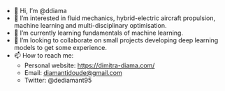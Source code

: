 - 👋 Hi, I’m @ddiama
- 👀 I’m interested in fluid mechanics, hybrid-electric aircraft propulsion, machine learning and multi-disciplinary optimisation. 
- 🌱 I’m currently learning fundamentals of machine learning. 
- 💞️ I’m looking to collaborate on small projects developing deep learning models to get some experience. 
- 📫 How to reach me:
    - Personal website: https://dimitra-diama.com/
    - Email: diamantidoude@gmail.com
    - Twitter: @dediamant95
